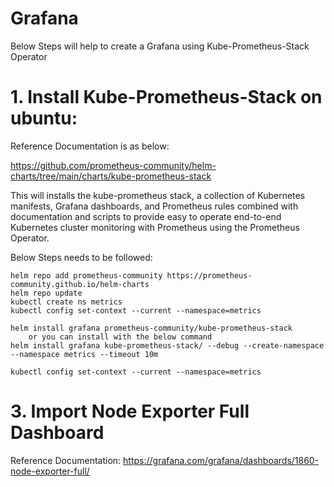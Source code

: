 # Grafana
Below Steps will help to create a Grafana using Kube-Prometheus-Stack Operator

# 1. Install Kube-Prometheus-Stack on ubuntu:
Reference Documentation is as below:  

https://github.com/prometheus-community/helm-charts/tree/main/charts/kube-prometheus-stack

This will installs the kube-prometheus stack, a collection of Kubernetes manifests, Grafana dashboards, and Prometheus rules combined with documentation and scripts to provide easy to operate end-to-end Kubernetes cluster monitoring with Prometheus using the Prometheus Operator.

Below Steps needs to be followed:

    helm repo add prometheus-community https://prometheus-community.github.io/helm-charts
    helm repo update
    kubectl create ns metrics
    kubectl config set-context --current --namespace=metrics

    helm install grafana prometheus-community/kube-prometheus-stack
        or you can install with the below command
    helm install grafana kube-prometheus-stack/ --debug --create-namespace --namespace metrics --timeout 10m

    kubectl config set-context --current --namespace=metrics

# 3. Import Node Exporter Full Dashboard  

Reference Documentation:
https://grafana.com/grafana/dashboards/1860-node-exporter-full/  






